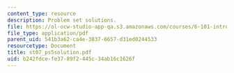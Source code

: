 ```yaml
---
content_type: resource
description: Problem set solutions.
file: https://ol-ocw-studio-app-qa.s3.amazonaws.com/courses/6-101-introductory-analog-electronics-laboratory-spring-2007/b242fdcefe3789f2445c34ab16c1626f_st07_ps5solution.pdf
file_type: application/pdf
parent_uid: 541b3a62-ca4e-3837-6657-d31ed0244533
resourcetype: Document
title: st07_ps5solution.pdf
uid: b242fdce-fe37-89f2-445c-34ab16c1626f
---
```

